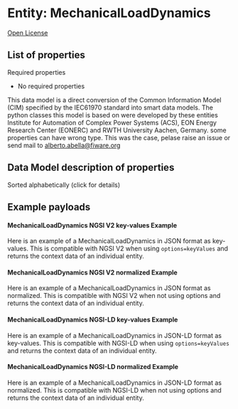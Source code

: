 Entity: MechanicalLoadDynamics  
==============================  
[Open License](https://github.com/smart-data-models//dataModel.EnergyCIM/blob/master/MechanicalLoadDynamics/LICENSE.md)  

## List of properties  

Required properties  
- No required properties    
This data model is a direct conversion of the Common Information Model (CIM) specified by the IEC61970 standard into smart data models. The python classes this model is based on were developed by these entities Institute for Automation of Complex Power Systems (ACS), EON Energy Research Center (EONERC) and RWTH University Aachen, Germany. some properties can have wrong type. This was the case, pelase raise an issue or send mail to alberto.abella@fiware.org  
## Data Model description of properties  
Sorted alphabetically (click for details)  
## Example payloads    
#### MechanicalLoadDynamics NGSI V2 key-values Example    
Here is an example of a MechanicalLoadDynamics in JSON format as key-values. This is compatible with NGSI V2 when  using `options=keyValues` and returns the context data of an individual entity.  
#### MechanicalLoadDynamics NGSI V2 normalized Example    
Here is an example of a MechanicalLoadDynamics in JSON format as normalized. This is compatible with NGSI V2 when not using options and returns the context data of an individual entity.  
#### MechanicalLoadDynamics NGSI-LD key-values Example    
Here is an example of a MechanicalLoadDynamics in JSON-LD format as key-values. This is compatible with NGSI-LD when  using `options=keyValues` and returns the context data of an individual entity.  
#### MechanicalLoadDynamics NGSI-LD normalized Example    
Here is an example of a MechanicalLoadDynamics in JSON-LD format as normalized. This is compatible with NGSI-LD when not using options and returns the context data of an individual entity.  
